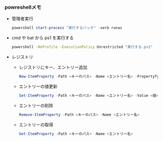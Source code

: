 ﻿### powreshellメモ

* 管理者実行
    ```powershell
    powershell start-process "実行するバッチ" -verb runas
    ```

* cmd や bat から ps1 を実行する
    ```bat
    powershell -NoProfile -ExecutionPolicy Unrestricted "実行する.ps1"
    ```

* レジストリ
    - レジストリにキー、エントリー追加
        ```powershell
        New-ItemProperty -Path <キーのパス> -Name <エントリー名> -PropertyType <エントリーのタイプ> -Value <値> -Force
        ```
    - エントリーの値更新
        ```powershell
        Set-ItemProperty -Path <キーのパス> -Name <エントリー名> -Value <値>
        ```
    - エントリーの削除
        ```powershell
        Remove-ItemProperty -Path <キーのパス> -Name <エントリー名>
        ```
    - エントリーの取得
        ```powershell
        Get-ItemProperty -Path <キーのパス> -Name <エントリー名>
        ```
